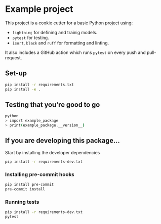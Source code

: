# Example project

This project is a cookie cutter for a basic Python project using:
- `lightning` for defining and trainig models.
- `pytest` for testing.
- `isort`, `black` and `ruff` for formatting and linting.

It also includes a GitHub action which runs `pytest` on every push and pull-request.

## Set-up

```bash
pip install -r requirements.txt
pip install -e .
```

## Testing that you're good to go

```bash
python
> import example_package
> print(example_package.__version__)
```

## If you are developing this package...

Start by installing the developer dependencies

```bash
pip install -r requirements-dev.txt
```

### Installing pre-commit hooks

```bash
pip install pre-commit
pre-commit install
```

### Running tests

```bash
pip install -r requirements-dev.txt
pytest
```
